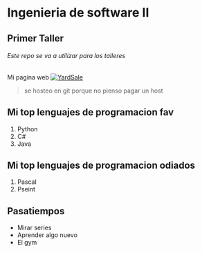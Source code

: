 # Ingenieria de software II
## Primer Taller
###### Este repo se va a utilizar para los talleres

Mi pagina web [![YardSale](https://gonzze-dev.github.io/Yard-Sale/assets/logos/logo_yard_sale.svg)](https://gonzze-dev.github.io/Yard-Sale/)
> se hosteo en git porque no pienso pagar un host

## Mi top lenguajes de programacion fav
1. Python
2. C#
3. Java

## Mi top lenguajes de programacion odiados 
1. Pascal
2. Pseint

## Pasatiempos
- Mirar series
- Aprender algo nuevo
- El gym
